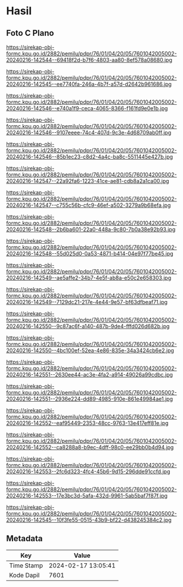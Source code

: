 # Hasil

## Foto C Plano

https://sirekap-obj-formc.kpu.go.id/2882/pemilu/pdpr/76/01/04/20/05/7601042005002-20240216-142544--69418f2d-b7f6-4803-aa80-8ef578a08680.jpg

https://sirekap-obj-formc.kpu.go.id/2882/pemilu/pdpr/76/01/04/20/05/7601042005002-20240216-142545--ee7740fa-246a-4b7f-a57d-d2642b961686.jpg

https://sirekap-obj-formc.kpu.go.id/2882/pemilu/pdpr/76/01/04/20/05/7601042005002-20240216-142546--e740a1f9-ceca-4065-8366-f161fd9e0e1b.jpg

https://sirekap-obj-formc.kpu.go.id/2882/pemilu/pdpr/76/01/04/20/05/7601042005002-20240216-142546--9107eeee-74c4-407d-9c3e-4d68709ab0ff.jpg

https://sirekap-obj-formc.kpu.go.id/2882/pemilu/pdpr/76/01/04/20/05/7601042005002-20240216-142546--85b1ec23-c8d2-4a4c-ba8c-5511445e427b.jpg

https://sirekap-obj-formc.kpu.go.id/2882/pemilu/pdpr/76/01/04/20/05/7601042005002-20240216-142547--22a92fa6-1223-41ce-ae81-cdb8a2a1ca00.jpg

https://sirekap-obj-formc.kpu.go.id/2882/pemilu/pdpr/76/01/04/20/05/7601042005002-20240216-142547--c755c56b-cfc9-46ef-a502-3279a9b68efa.jpg

https://sirekap-obj-formc.kpu.go.id/2882/pemilu/pdpr/76/01/04/20/05/7601042005002-20240216-142548--2b6ba601-22a0-448a-9c80-7b0a38e92b93.jpg

https://sirekap-obj-formc.kpu.go.id/2882/pemilu/pdpr/76/01/04/20/05/7601042005002-20240216-142548--55d025d0-0a53-4871-b414-04e97f77be45.jpg

https://sirekap-obj-formc.kpu.go.id/2882/pemilu/pdpr/76/01/04/20/05/7601042005002-20240216-142549--ae5affe2-34b7-4e5f-ab8a-e50c2e658303.jpg

https://sirekap-obj-formc.kpu.go.id/2882/pemilu/pdpr/76/01/04/20/05/7601042005002-20240216-142549--7129dc21-217e-4e44-9e57-bf63dfbeaf71.jpg

https://sirekap-obj-formc.kpu.go.id/2882/pemilu/pdpr/76/01/04/20/05/7601042005002-20240216-142550--9c87ac6f-a140-487b-9de4-fffd026d682b.jpg

https://sirekap-obj-formc.kpu.go.id/2882/pemilu/pdpr/76/01/04/20/05/7601042005002-20240216-142550--4bc100ef-52ea-4e86-835e-34a3424cb6e2.jpg

https://sirekap-obj-formc.kpu.go.id/2882/pemilu/pdpr/76/01/04/20/05/7601042005002-20240216-142551--2630ee44-ac3e-4fa2-a914-49026a99cdbc.jpg

https://sirekap-obj-formc.kpu.go.id/2882/pemilu/pdpr/76/01/04/20/05/7601042005002-20240216-142551--2936e224-dd89-4985-910e-861e49984ae1.jpg

https://sirekap-obj-formc.kpu.go.id/2882/pemilu/pdpr/76/01/04/20/05/7601042005002-20240216-142552--eaf95449-2353-48cc-9763-13e417eff81e.jpg

https://sirekap-obj-formc.kpu.go.id/2882/pemilu/pdpr/76/01/04/20/05/7601042005002-20240216-142552--ca8288a8-b9ec-4dff-98c0-ee29bb0b4d94.jpg

https://sirekap-obj-formc.kpu.go.id/2882/pemilu/pdpr/76/01/04/20/05/7601042005002-20240216-142553--2fc6d323-4fc4-45b6-9d15-296dde91ccfd.jpg

https://sirekap-obj-formc.kpu.go.id/2882/pemilu/pdpr/76/01/04/20/05/7601042005002-20240216-142553--17e3bc3d-5afa-432d-9961-5ab5baf7f87f.jpg

https://sirekap-obj-formc.kpu.go.id/2882/pemilu/pdpr/76/01/04/20/05/7601042005002-20240216-142545--10f3fe55-0515-43b9-bf22-d438245384c2.jpg


## Metadata

| Key        | Value               |
| ---------- | ------------------- |
| Time Stamp | 2024-02-17 13:05:41 |
| Kode Dapil | 7601                |



